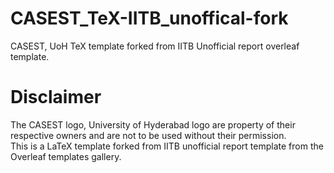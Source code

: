 # CASEST_TeX-IITB_unoffical-fork
CASEST, UoH TeX template forked from IITB Unofficial report overleaf template.
<br>
# Disclaimer 
The CASEST logo, University of Hyderabad logo are property of their respective owners and are not to be used without their permission. <br>
This is a LaTeX template forked from IITB unofficial report template from the Overleaf templates gallery.
